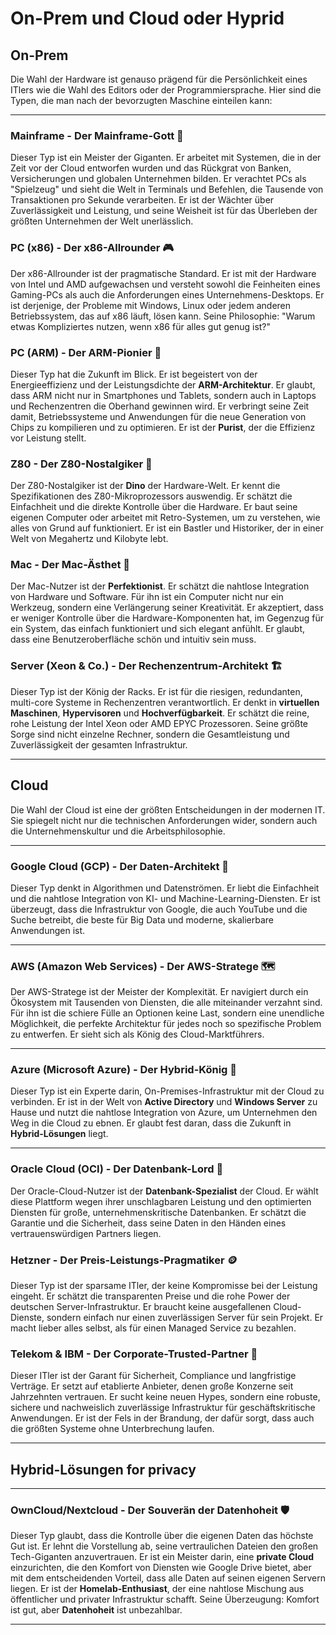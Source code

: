 # On-Prem und Cloud oder Hyprid

## On-Prem
Die Wahl der Hardware ist genauso prägend für die Persönlichkeit eines ITlers wie die Wahl des Editors oder der Programmiersprache. Hier sind die Typen, die man nach der bevorzugten Maschine einteilen kann:

---

### Mainframe - Der Mainframe-Gott 👑

Dieser Typ ist ein Meister der Giganten. Er arbeitet mit Systemen, die in der Zeit vor der Cloud entworfen wurden und das Rückgrat von Banken, Versicherungen und globalen Unternehmen bilden. Er verachtet PCs als "Spielzeug" und sieht die Welt in Terminals und Befehlen, die Tausende von Transaktionen pro Sekunde verarbeiten. Er ist der Wächter über Zuverlässigkeit und Leistung, und seine Weisheit ist für das Überleben der größten Unternehmen der Welt unerlässlich.

### PC (x86) - Der x86-Allrounder 🎮

Der x86-Allrounder ist der pragmatische Standard. Er ist mit der Hardware von Intel und AMD aufgewachsen und versteht sowohl die Feinheiten eines Gaming-PCs als auch die Anforderungen eines Unternehmens-Desktops. Er ist derjenige, der Probleme mit Windows, Linux oder jedem anderen Betriebssystem, das auf x86 läuft, lösen kann. Seine Philosophie: "Warum etwas Kompliziertes nutzen, wenn x86 für alles gut genug ist?"

### PC (ARM) - Der ARM-Pionier 🔋

Dieser Typ hat die Zukunft im Blick. Er ist begeistert von der Energieeffizienz und der Leistungsdichte der **ARM-Architektur**. Er glaubt, dass ARM nicht nur in Smartphones und Tablets, sondern auch in Laptops und Rechenzentren die Oberhand gewinnen wird. Er verbringt seine Zeit damit, Betriebssysteme und Anwendungen für die neue Generation von Chips zu kompilieren und zu optimieren. Er ist der **Purist**, der die Effizienz vor Leistung stellt.

### Z80 - Der Z80-Nostalgiker 👴

Der Z80-Nostalgiker ist der **Dino** der Hardware-Welt. Er kennt die Spezifikationen des Z80-Mikroprozessors auswendig. Er schätzt die Einfachheit und die direkte Kontrolle über die Hardware. Er baut seine eigenen Computer oder arbeitet mit Retro-Systemen, um zu verstehen, wie alles von Grund auf funktioniert. Er ist ein Bastler und Historiker, der in einer Welt von Megahertz und Kilobyte lebt.

### Mac - Der Mac-Ästhet 🎨

Der Mac-Nutzer ist der **Perfektionist**. Er schätzt die nahtlose Integration von Hardware und Software. Für ihn ist ein Computer nicht nur ein Werkzeug, sondern eine Verlängerung seiner Kreativität. Er akzeptiert, dass er weniger Kontrolle über die Hardware-Komponenten hat, im Gegenzug für ein System, das einfach funktioniert und sich elegant anfühlt. Er glaubt, dass eine Benutzeroberfläche schön und intuitiv sein muss.

### Server (Xeon & Co.) - Der Rechenzentrum-Architekt 🏗️

Dieser Typ ist der König der Racks. Er ist für die riesigen, redundanten, multi-core Systeme in Rechenzentren verantwortlich. Er denkt in **virtuellen Maschinen**, **Hypervisoren** und **Hochverfügbarkeit**. Er schätzt die reine, rohe Leistung der Intel Xeon oder AMD EPYC Prozessoren. Seine größte Sorge sind nicht einzelne Rechner, sondern die Gesamtleistung und Zuverlässigkeit der gesamten Infrastruktur.

---

## Cloud

Die Wahl der Cloud ist eine der größten Entscheidungen in der modernen IT. Sie spiegelt nicht nur die technischen Anforderungen wider, sondern auch die Unternehmenskultur und die Arbeitsphilosophie.

---

### Google Cloud (GCP) - Der Daten-Architekt 🧠

Dieser Typ denkt in Algorithmen und Datenströmen. Er liebt die Einfachheit und die nahtlose Integration von KI- und Machine-Learning-Diensten. Er ist überzeugt, dass die Infrastruktur von Google, die auch YouTube und die Suche betreibt, die beste für Big Data und moderne, skalierbare Anwendungen ist.

---

### AWS (Amazon Web Services) - Der AWS-Stratege 🗺️

Der AWS-Stratege ist der Meister der Komplexität. Er navigiert durch ein Ökosystem mit Tausenden von Diensten, die alle miteinander verzahnt sind. Für ihn ist die schiere Fülle an Optionen keine Last, sondern eine unendliche Möglichkeit, die perfekte Architektur für jedes noch so spezifische Problem zu entwerfen. Er sieht sich als König des Cloud-Marktführers.

---

### Azure (Microsoft Azure) - Der Hybrid-König 👑

Dieser Typ ist ein Experte darin, On-Premises-Infrastruktur mit der Cloud zu verbinden. Er ist in der Welt von **Active Directory** und **Windows Server** zu Hause und nutzt die nahtlose Integration von Azure, um Unternehmen den Weg in die Cloud zu ebnen. Er glaubt fest daran, dass die Zukunft in **Hybrid-Lösungen** liegt.

---

### Oracle Cloud (OCI) - Der Datenbank-Lord 💾

Der Oracle-Cloud-Nutzer ist der **Datenbank-Spezialist** der Cloud. Er wählt diese Plattform wegen ihrer unschlagbaren Leistung und den optimierten Diensten für große, unternehmenskritische Datenbanken. Er schätzt die Garantie und die Sicherheit, dass seine Daten in den Händen eines vertrauenswürdigen Partners liegen.

### Hetzner - Der Preis-Leistungs-Pragmatiker 🪙

Dieser Typ ist der sparsame ITler, der keine Kompromisse bei der Leistung eingeht. Er schätzt die transparenten Preise und die rohe Power der deutschen Server-Infrastruktur. Er braucht keine ausgefallenen Cloud-Dienste, sondern einfach nur einen zuverlässigen Server für sein Projekt. Er macht lieber alles selbst, als für einen Managed Service zu bezahlen.

### Telekom & IBM - Der Corporate-Trusted-Partner 🤝

Dieser ITler ist der Garant für Sicherheit, Compliance und langfristige Verträge. Er setzt auf etablierte Anbieter, denen große Konzerne seit Jahrzehnten vertrauen. Er sucht keine neuen Hypes, sondern eine robuste, sichere und nachweislich zuverlässige Infrastruktur für geschäftskritische Anwendungen. Er ist der Fels in der Brandung, der dafür sorgt, dass auch die größten Systeme ohne Unterbrechung laufen.

---

## Hybrid-Lösungen for privacy

---

### OwnCloud/Nextcloud - Der Souverän der Datenhoheit 🛡️

Dieser Typ glaubt, dass die Kontrolle über die eigenen Daten das höchste Gut ist. Er lehnt die Vorstellung ab, seine vertraulichen Dateien den großen Tech-Giganten anzuvertrauen. Er ist ein Meister darin, eine **private Cloud** einzurichten, die den Komfort von Diensten wie Google Drive bietet, aber mit dem entscheidenden Vorteil, dass alle Daten auf seinen eigenen Servern liegen. Er ist der **Homelab-Enthusiast**, der eine nahtlose Mischung aus öffentlicher und privater Infrastruktur schafft. Seine Überzeugung: Komfort ist gut, aber **Datenhoheit** ist unbezahlbar.

---